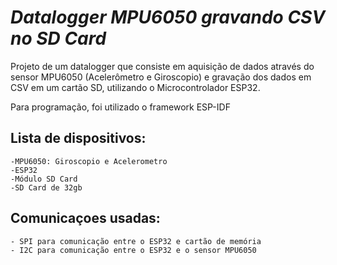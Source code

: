 # _Datalogger MPU6050 gravando CSV no SD Card_

Projeto de um datalogger que consiste em aquisição de dados através do sensor MPU6050 (Acelerômetro e Giroscopio) e gravação dos dados em CSV em um cartão SD, utilizando o Microcontrolador ESP32.

Para programação, foi utilizado o framework ESP-IDF

## Lista de dispositivos:
    
    -MPU6050: Giroscopio e Acelerometro
    -ESP32
    -Módulo SD Card 
    -SD Card de 32gb

## Comunicaçoes usadas:

    - SPI para comunicação entre o ESP32 e cartão de memória
    - I2C para comunicação entre o ESP32 e o sensor MPU6050



